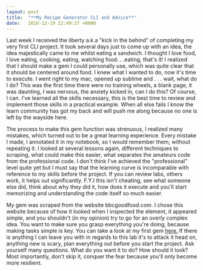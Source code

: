 ```yaml
---
layout: post
title:  "**My Recipe Generator CLI and Advice**"
date:   2016-12-19 22:49:37 +0000
---
```


Last week I received the liberty a.k.a "kick in the behind" of completing my very first CLI project. It took several days just to come up with an idea, the idea majestically came to me whilst eating a sandwich. I thought I love food, I love eating, cooking, eating, watching food. . .eating, that's it! I realized that I should make a gem I could personally use, which was quite clear that it should be centered around food. I knew what I wanted to do, now it's time to execute. I went right to my mac, opened up sublime and . . . wait, what do I do? This was the first time there were no training wheels, a blank page, it was daunting, I was nervous, the anxiety kicked in, can I do this? Of course, I can. I've learned all the skills necessary, this is the best time to review and implement those skills in a practical example. When all else fails I know the learn community has got my back and will push me along because no one is left by the wayside here.

The process to make this gem function was strenuous, I realized many mistakes, which turned out to be a great learning experience. Every mistake I made, I annotated it in my notebook, so I would remember them, without repeating it. I looked at several lessons again, different techniques to scraping, what could make this easier, what separates the amateurs code from the professional code. I don't think I've achieved the "professional" level quite yet but I must say that the learning curve is incomparable with reference to my skills before the project. If you can review labs, others work, it helps out significantly. F.Y.I this isn't cheating, see what someone else did, think about why they did it, how does it execute and you'll start memorizing and understanding the code itself so much easier.

My gem was scraped from the website bbcgoodfood.com. I chose this website because of how it looked when I inspected the element, it appeared simple,  and you shouldn't (in my opinion) try to go for an overly complex idea. You want to make sure you grasp everything you're doing, because making tasks simple is key. You can take a look at my first gem <a href="www.github.com/cjhhh/recipe">here.</a> If there is anything I can leave you with in regards to this lab it's to attack it head on, anything new is scary, plan everything out before you start the project. Ask yourself many questions. What do you want it to do?  How should it look? Most importantly, don't skip it, conquer the fear because you'll only become more resilient.

